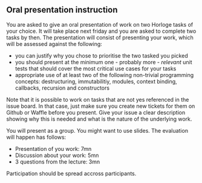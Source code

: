 ## Oral presentation instruction

You are asked to give an oral presentation of work on two Horloge tasks of your choice. It will take place next friday and you are asked to complete two tasks by then. The presentation will consist of presenting your work, which will be assessed against the following:

- you can justify why you chose to prioritise the two tasked you picked 
- you should present at the minimum one - probably more - *relevant* unit tests that should cover the most critical use cases for your tasks
- appropriate use of at least two of the following non-trivial programming concepts: destructuring, immutabilitiy, modules, context binding, callbacks, recursion and constructors

Note that it is possible to work on tasks that are not yes referenced in the issue board. In that case, just make sure you create new tickets for them on Github or Waffle before you present. Give your issue a clear description showing why this is needed and what is the nature of the underlying work.

You will present as a group. You might want to use slides. The evaluation will happen has follows:

- Presentation of you work: 7mn
- Discussion about your work: 5mn
- 3 questions from the lecture: 3mn

Participation should be spread accross participants.
